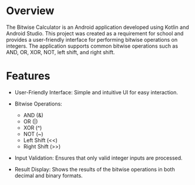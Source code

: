 # Overview
The Bitwise Calculator is an Android application developed using Kotlin and Android Studio. This project was created as a requirement for school and provides a user-friendly interface for performing bitwise operations on integers. The application supports common bitwise operations such as AND, OR, XOR, NOT, left shift, and right shift.

# Features
- User-Friendly Interface: Simple and intuitive UI for easy interaction.
  
- Bitwise Operations:
  - AND (&)
  - OR (|)
  - XOR (^)
  - NOT (~)
  - Left Shift (<<)
  - Right Shift (>>)
    
- Input Validation: Ensures that only valid integer inputs are processed.
  
- Result Display: Shows the results of the bitwise operations in both decimal and binary formats.
